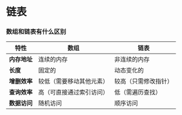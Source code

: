 # 链表

### 数组和链表有什么区别


| 特性         | 数组           | 链表          |
| ----------- | ------------- | ------------- |
| **内存地址** | 连续的内存     | 非连续的内存   |
| **长度**     | 固定的        | 动态变化的     |
| **增删效率** | 较低（需要移动其他元素） | 较高（只需修改指针） |
| **查询效率** | 高（可直接通过索引访问） | 低（需遍历查找）  |
| **数据访问** | 随机访问       | 顺序访问       |

